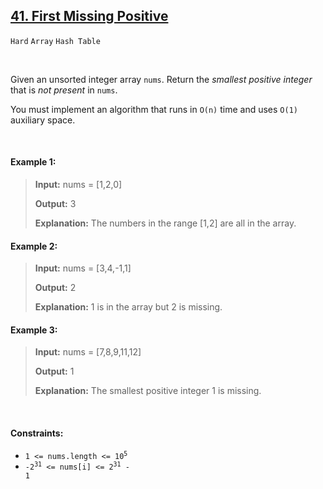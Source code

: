 ## [41. First Missing Positive](https://leetcode.com/problems/first-missing-positive)

<code>Hard</code> <code>Array</code> <code>Hash Table</code>

<br>

Given an unsorted integer array <code>nums</code>. Return the *smallest positive integer* that is *not present* in <code>nums</code>.

You must implement an algorithm that runs in <code>O(n)</code> time and uses <code>O(1)</code> auxiliary space.

<br>

#### Example 1:

> __Input:__ nums = [1,2,0]
> 
> __Output:__ 3
> 
> __Explanation:__ The numbers in the range [1,2] are all in the array.  

#### Example 2:

> __Input:__ nums = [3,4,-1,1]
> 
> __Output:__ 2
> 
> __Explanation:__ 1 is in the array but 2 is missing.  

#### Example 3:

> __Input:__ nums = [7,8,9,11,12]
> 
> __Output:__ 1
> 
> __Explanation:__ The smallest positive integer 1 is missing.  
 
<br>

#### Constraints:

- <code>1 <= nums.length <= 10<sup>5</sup></code>
- <code>-2<sup>31</sup> <= nums[i] <= 2<sup>31</sup> - 1</code>
